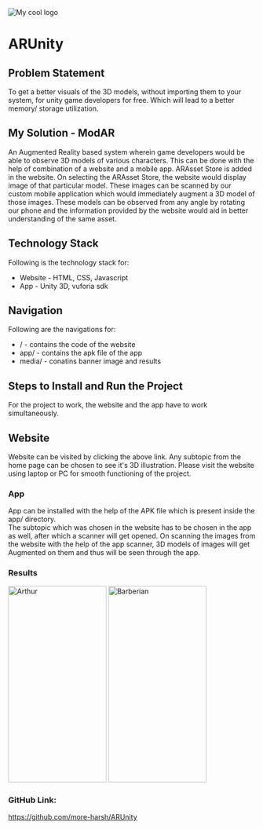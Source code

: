 <img src="media/Banner.png" alt="My cool logo"/>
<h1>ARUnity</h1>
<h2>Problem Statement</h2>
<p>To get a better visuals of the 3D models, without importing them to your system, for unity game developers for free. Which will lead to a better memory/ storage utilization. </p>

<h2>My Solution - ModAR</h2>
<p>An Augmented Reality based system wherein game developers would be able to observe 3D models of various characters. This can be done with the help of combination of a website and a mobile app. ARAsset Store is added in the website. On selecting the ARAsset Store, the website would display image of that particular model. These images can be scanned by our custom mobile application which would immediately augment a 3D model of those images. These models can be observed from any angle by rotating our phone and the information provided by the website would aid in better understanding of the same asset.</p>

<h2>Technology Stack</h2>
Following is the technology stack for:

* Website - HTML, CSS, Javascript
* App - Unity 3D, vuforia sdk


<h2>Navigation</h2>
Following are the navigations for:

* / - contains the code of the website
* app/ - contains the apk file of the app
* media/ - conatins banner image and results

<h2>Steps to Install and Run the Project</h2>
For the project to work, the website and the app have to work simultaneously.

<h2>Website</h2>
Website can be visited by clicking the above link. Any subtopic from the home page can be chosen to see it's 3D illustration. Please visit the website using laptop or PC for smooth functioning of the project.

<h3>App</h3>
App can be installed with the help of the APK file which is present inside the app/ directory.  
<br />
The subtopic which was chosen in the website has to be chosen in the app as well, after which a scanner will get opened. On scanning the images from the website with the help of the app scanner, 3D models of images will get Augmented on them and thus will be seen through the app. 

<h3>Results</h3>
<img src="media/Arthor.jpg" alt="Arthur" width="200" height="400" />
<img src="media/Barberian.jpg" alt="Barberian" width="200" height="400"/>

<h3>GitHub Link: </h3> <a href="https://github.com/more-harsh/ARUnity"> https://github.com/more-harsh/ARUnity </a>
